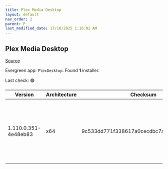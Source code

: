 ```yaml
---
title: Plex Media Desktop
layout: default
nav_order: 2
parent: P
last_modified_date: 17/10/2025 1:16:02 AM
---
```


## Plex Media Desktop

[Source](https://www.plex.tv/media-server-downloads/)

Evergreen app: `PlexDesktop`. Found **1** installer.

Last check: 🟢

| Version              | Architecture | Checksum                                 | URI                                                                                                                                                                                                                  |
| -------------------- | ------------ | ---------------------------------------- | -------------------------------------------------------------------------------------------------------------------------------------------------------------------------------------------------------------------- |
| 1.110.0.351-4e48eb83 | x64          | 9c533dd771f338617a0cecdbc7ad219b45c8a753 | [https://downloads.plex.tv/plex-desktop/1.110.0.351-4e48eb83/windows/Plex-1.110.0.351-4e48eb83-x86_64.exe](https://downloads.plex.tv/plex-desktop/1.110.0.351-4e48eb83/windows/Plex-1.110.0.351-4e48eb83-x86_64.exe) |
